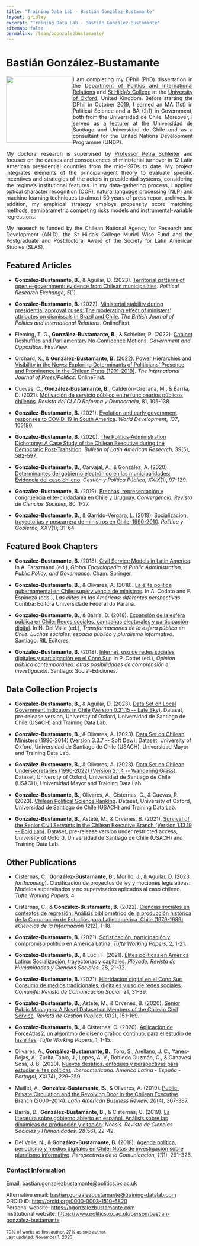 ```yaml
---
title: "Training Data Lab - Bastián González-Bustamante"
layout: gridlay
excerpt: "Training Data Lab - Bastián González-Bustamante"
sitemap: false
permalink: /team/bgonzalezbustamante/
---
```


# Bastián González-Bustamante

<img src="https://training-datalab.com/images/team/bgonzalezbustamante.jpg" class="img-responsive" width="180px" style="float: left" />

<p align=" justify">I am completing my DPhil (PhD) dissertation in the <a href="https://www.politics.ox.ac.uk/" target="_blank">Department of Politics and International Relations</a> and <a href="https://www.sthildas.ox.ac.uk/" target="_blank">St Hilda’s College</a> at the <a href="http://www.ox.ac.uk/" target="_blank">University of Oxford</a>, United Kingdom. Before starting the DPhil in October 2019, I earned an MA (1st) in Political Science and a BA (2:1) in Government, both from the Universidad de Chile. Moreover, I served as a lecturer at the Universidad de Santiago and Universidad de Chile and as a consultant for the United Nations Development Programme (UNDP).</p>

<p align=" justify">My doctoral research is supervised by <a href="https://www.politics.ox.ac.uk/person/petra-schleiter" target="_blank">Professor Petra Schleiter</a> and focuses on the causes and consequences of ministerial turnover in 12 Latin American presidential countries from the mid-1970s to date. My project integrates elements of the principal-agent theory to evaluate specific incentives and strategies of the actors in presidential systems, considering the regime’s institutional features. In my data-gathering process, I applied optical character recognition (OCR), natural language processing (NLP) and machine learning techniques to almost 50 years of press report archives. In addition, my empirical strategy employs propensity score matching methods, semiparametric competing risks models and instrumental-variable regressions.</p>

<p align=" justify">My research is funded by the Chilean National Agency for Research and Development (ANID), the St Hilda’s College Muriel Wise Fund and the Postgraduate and Postdoctoral Award of the Society for Latin American Studies (SLAS).</p>

## Featured Articles

- **González-Bustamante, B.**, & Aguilar, D. (2023). <a href="https://doi.org/10.1080/2474736X.2023.2194369" target="_blank">Territorial patterns of open e-government: evidence from Chilean municipalities</a>. *Political Research Exchange, 5*(1).

- **González-Bustamante, B.** (2022). <a href="https://doi.org/10.1177/13691481221124850" target="_blank">Ministerial stability during presidential approval crises: The moderating effect of ministers’ attributes on dismissals in Brazil and Chile</a>. *The British Journal of Politics and International Relations*. OnlineFirst.

- Fleming, T. G., **González‑Bustamante, B.**, & Schleiter, P. (2022). <a href="https://doi.org/10.1017/gov.2022.23" target="_blank">Cabinet Reshuffles and Parliamentary No‑Confidence Motions</a>. *Government and Opposition*. FirstView.

- Orchard, X., & **González-Bustamante, B.** (2022). <a href="https://doi.org/10.1177/19401612221089482" target="_blank">Power Hierarchies and Visibility in the News: Exploring Determinants of Politicians’ Presence and Prominence in the Chilean Press (1991-2019)</a>. *The International Journal of Press/Politics*. OnlineFirst.

- Cuevas, C., **González-Bustamante, B.**, Calderón-Orellana, M., & Barría, D. (2021). <a href="https://doi.org/10.31235/osf.io/p963q" target="_blank">Motivación de servicio público entre funcionarios públicos chilenos</a>. *Revista del CLAD Reforma y Democracia*, 81, 105-138.

- **González-Bustamante, B.** (2021). <a href="https://doi.org/10.1016/j.worlddev.2020.105180" target="_blank">Evolution and early government responses to COVID-19 in South America</a>. *World Development, 137*, 105180.

- **González-Bustamante, B.** (2020). <a href="https://doi.org/10.1111/blar.13044" target="_blank">The Politics‐Administration Dichotomy: A Case Study of the Chilean Executive during the Democratic Post‐Transition</a>. *Bulletin of Latin American Research, 39*(5), 582-597.

- **González-Bustamante, B.**, Carvajal, A., & González, A. (2020). <a href="http://dx.doi.org/10.29265/gypp.v29i1.658" target="_blank">Determinantes del gobierno electrónico en las municipalidades: Evidencia del caso chileno</a>. *Gestión y Política Pública, XXIX*(1), 97-129.

- **González-Bustamante, B.** (2019). <a href="https://doi.org/10.29101/crcs.v26i80.11097" target="_blank">Brechas, representación y congruencia élite-ciudadanía en Chile y Uruguay</a>. *Convergencia. Revista de Ciencias Sociales*, 80, 1-27.

- **González-Bustamante, B.**, & Garrido-Vergara, L. (2018). <a href="http://www.politicaygobierno.cide.edu/index.php/pyg/article/view/1080/" target="_blank">Socializacion, trayectorias y poscarrera de ministros en Chile, 1990-2010</a>. *Política y Gobierno, XXV*(1), 31-64.

## Featured Book Chapters

- **González-Bustamante, B.** (2018). <a href="https://doi.org/10.1007/978-3-319-20928-9_2699" target="_blank">Civil Service Models in Latin America</a>. In A. Farazmand (ed.), *Global Encyclopedia of Public Administration, Public Policy, and Governance*. Cham: Springer.

- **González-Bustamante, B.**, & Olivares, A. (2018). <a href="https://www.researchgate.net/publication/325699783_Elites_en_las_Americas_diferentes_perspectivas_Elites_in_the_Americas_Different_Perspectives" target="_blank">La élite política gubernamental en Chile: supervivencia de ministros</a>. In A. Codato and F. Espinoza (eds.), *Las élites en las Américas: diferentes perspectivas*. Curitiba: Editora Universidade Federal do Paraná.

- **González-Bustamante, B.**, & Barría, D. (2018). <a href="https://doi.org/10.31235/osf.io/nkftb" target="_blank">Expansión de la esfera pública en Chile: Redes sociales, campañas electorales y participación digital</a>. In N. Del Valle (ed.), *Transformaciones de la esfera pública en Chile. Luchas sociales, espacio público y pluralismo informativo*. Santiago: RIL Editores.

- **González-Bustamante, B.** (2018). <a href="https://doi.org/10.34720/2nd0-8t73" target="_blank">Internet, uso de redes sociales digitales y participación en el Cono Sur</a>. In P. Cottet (ed.), *Opinión pública contemporánea: otras posibilidades de comprensión e investigación*. Santiago: Social-Ediciones.

## Data Collection Projects

- **González‑Bustamante, B.**, & Aguilar, D. (2023). <a href="https://doi.org/10.5281/zenodo.7568387" target="_blank">Data Set on Local Government Indicators in Chile (Version 0.21.15 -- Late Sky)</a>. Dataset, pre-release version, University of Oxford, Universidad de Santiago de Chile (USACH) and Training Data Lab.

- **González-Bustamante, B.**, & Olivares, A. (2023). <a href="https://doi.org/10.5281/zenodo.5744536" target="_blank">Data Set on Chilean Ministers (1990-2014) (Version 3.3.7 -- Soft Dew)</a>. Dataset, University of Oxford, Universidad de Santiago de Chile (USACH), Universidad Mayor and Training Data Lab.

- **González-Bustamante, B.**, & Olivares, A. (2023). <a href="https://doi.org/10.5281/zenodo.5715384" target="_blank">Data Set on Chilean Undersecretaries (1990-2022) (Version 2.1.4 -- Wandering Grass)</a>. Dataset, University of Oxford, Universidad de Santiago de Chile (USACH), Universidad Mayor and Training Data Lab.

- **González-Bustamante, B.**, Olivares, A., Cisternas, C., & Cuevas, R. (2023). <a href="http://doi.org/10.17605/OSF.IO/C8PRA" target="_blank">Chilean Political Science Ranking</a>. Dataset, University of Oxford, Universidad de Santiago de Chile (USACH) and Training Data Lab.

- **González-Bustamante, B.**, Astete, M., & Orvenes, B. (2021).  <a href="https://doi.org/10.5281/zenodo.8115596" target="_blank">Survival of the Senior Civil Servants in the Chilean Executive Branch (Version 1.13.19 -- Bold Lab)</a>. Dataset, pre-release version under restricted access, University of Oxford, Universidad de Santiago de Chile (USACH) and Training Data Lab.

## Other Publications

- Cisternas, C., **González-Bustamante, B.**, Morillo, J., & Aguilar, D. (2023, *forthcoming*). Clasificación de proyectos de ley y mociones legislativas: Modelos supervisados y no supervisados aplicados al caso chileno. *Tufte Working Papers*, 4.

- Cisternas, C., & **González-Bustamante, B.** (2022). <a href="https://revistas.ucr.ac.cr/index.php/eciencias/article/view/50078" target="_blank">Ciencias sociales en contextos de represión: Análisis bibliométrico de la producción histórica de la Corporación de Estudios para Latinoamérica, Chile (1979-1989)</a>. *eCiencias de la Información 12*(2), 1-18.

- **González-Bustamante, B.** (2021). <a href="https://doi.org/10.5281/zenodo.6739833" target="_blank">Sofisticación, participación y compromiso político en América Latina</a>. *Tufte Working Papers*, 2, 1-21.

- **González-Bustamante, B.**, & Luci, F. (2021). <a href="http://www.revistapleyade.cl/index.php/OJS/article/view/359" target="_blank">Élites políticas en América Latina: Socialización, trayectorias y capitales</a>. *Pléyade, Revista de Humanidades y Ciencias Sociales*, 28, 21-32.

- **González-Bustamante, B.** (2021). <a href="https://revistas.unife.edu.pe/index.php/comunife/article/view/2580/" target="_blank">Hibridación digital en el Cono Sur: Consumo de medios tradicionales, digitales y uso de redes sociales</a>. *Comunifé: Revista de Comunicación Social*, 21, 31-39.

- **González-Bustamante, B.**, Astete, M., & Orvenes, B. (2020). <a href="https://doi.org/10.31235/osf.io/vshcz" target="_blank">Senior Public Managers: A Novel Dataset on Members of the Chilean Civil Service</a>. *Revista de Gestión Pública, IX*(2), 151-169.

- **González-Bustamante, B.**, & Cisternas, C. (2020). <a href="https://doi.org/10.5281/zenodo.6739266" target="_blank">Aplicación de ForceAtlas2, un algoritmo de diseño gráfico continuo, para el estudio de las élites</a>. *Tufte Working Papers*, 1, 1-15.

- Olivares, A., **González-Bustamante, B.**, Toro, S., Arellano, J. C., Yanes-Rojas, A., Zurita-Tapia, J., Lopes, A. V., Robledo Guzmán, C., & Canavesi Sosa, J. B. (2020). <a href="https://doi.org/10.18441/ibam.20.2020.74.229-259" target="_blank">Nuevos desafíos, enfoques y perspectivas para estudiar élites políticas</a>. *Iberoamericana. América Latina - España - Portugal, XX*(74), 229–259.

- Maillet, A., **González-Bustamante, B.**, & Olivares, A. (2019). <a href="https://doi.org/10.1080/10978526.2019.1652099" target="_blank">Public-Private Circulation and the Revolving Door in the Chilean Executive Branch (2000–2014)</a>. *Latin American Business Review, 20*(4), 367-387.

- Barría, D., **González-Bustamante, B.**, & Cisternas, C. (2019). <a href="http://dx.doi.org/10.20983/noesis.2019.2.3" target="_blank">La literatura sobre gobierno abierto en español. Análisis sobre las dinámicas de producción y citación</a>. *Nóesis. Revista de Ciencias Sociales y Humanidades, 28*(56), 22-42.

- Del Valle, N., & **González-Bustamante, B.** (2018). <a href="http://revistas.ufro.cl/ojs/index.php/perspectivas/article/view/1146" target="_blank">Agenda política, periodismo y medios digitales en Chile: Notas de investigación sobre pluralismo informativo</a>. *Perspectivas de la Comunicación, 11*(1), 291-326.

### Contact Information

Email: <a href="mailto:bastian.gonzalezbustamante@politics.ox.ac.uk">bastian.gonzalezbustamante@politics.ox.ac.uk</a><br />
<!-- Alternative email: <a href="mailto:bastian.gonzalez.b@usach.cl">bastian.gonzalez.b@usach.cl</a><br /> -->
Alternative email: <a href="mailto:bastian.gonzalezbustamante@training-datalab.com">bastian.gonzalezbustamante@training-datalab.com</a><br />
ORCID iD: <a href="http://orcid.org/0000-0003-1510-6820" target="_blank">http://orcid.org/0000-0003-1510-6820</a><br />
Personal website: <a href="https://bgonzalezbustamante.com/" target="_blank">https://bgonzalezbustamante.com</a><br />
Institutional website: <a href="https://www.politics.ox.ac.uk/person/bastian-gonzalez-bustamante" target="_blank">https://www.politics.ox.ac.uk/person/bastian-gonzalez-bustamante</a><br />
<br />
<small>70% of works as first author, 27% as sole author.</small><br />
<small>Last updated: November 1, 2023.</small>
